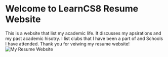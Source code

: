 
# Welcome to LearnCS8 Resume Website

This is a website that list my academic life. It discusses my apsirations and my past academic hisotry. I list clubs that I have been a part of and Schools I have attended. Thank you for veiwing my resume website! 
![My Resume Website](Github.png)